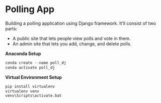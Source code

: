 # Polling App

Building a polling application using Django framework. It’ll consist of two parts:

- A public site that lets people view polls and vote in them.
- An admin site that lets you add, change, and delete polls.



**Anaconda Setup**

```python
conda create --name poll_dj
conda activate poll_dj
```

**Virtual Environment Setup**
```python
pip install virtualenv
virtualenv venv
venv\Scripts\activate.bat
```